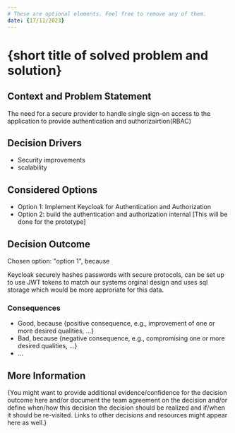 ```yaml
---
# These are optional elements. Feel free to remove any of them.
date: {17/11/2023}
---
```

# {short title of solved problem and solution}

## Context and Problem Statement
The need for a secure provider to handle single sign-on access to the application to provide authentication and authorizairtion(RBAC)

<!-- This is an optional element. Feel free to remove. -->
## Decision Drivers

* Security improvements
* scalability 

## Considered Options

* Option 1: Implement Keycloak for Authentication and Authorization
* Option 2: build the authentication and authorization internal [This will be done for the prototype]

## Decision Outcome

Chosen option: "option 1", because

Keycloak securely hashes passwords with secure protocols, can be set up to use JWT tokens to match our systems orginal design and uses sql storage which would be more approriate for this data.



<!-- This is an optional element. Feel free to remove. -->
### Consequences

* Good, because {positive consequence, e.g., improvement of one or more desired qualities, …}
* Bad, because {negative consequence, e.g., compromising one or more desired qualities, …}
* … <!-- numbers of consequences can vary -->

<!-- This is an optional element. Feel free to remove. -->
## More Information

{You might want to provide additional evidence/confidence for the decision outcome here and/or
 document the team agreement on the decision and/or
 define when/how this decision the decision should be realized and if/when it should be re-visited.
Links to other decisions and resources might appear here as well.}
